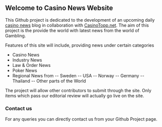 ## Welcome to Casino News Website

This Github project is dedicated to the development of an upcoming daily [casino news](https://www.thecasinodaily.com/casino-news/) blog in collaboration with [CasinoTopp.net](https://casinotopp.net). The aim of this project is the provide the world with latest news from the world of Gambling.

Features of this site will include, providing news under certain categories

- Casino News
- Industry News
- Law & Order News
- Poker News
- Regional News from
-- Sweden
-- USA
-- Norway
-- Germany
-- Thailand
-- Other parts of the World

The project will allow other contributors to submit through the site. Only items which pass our editorial review will actually go live on the site.

### Contact us

For any queries you can directly contact us from your Github Project page.
